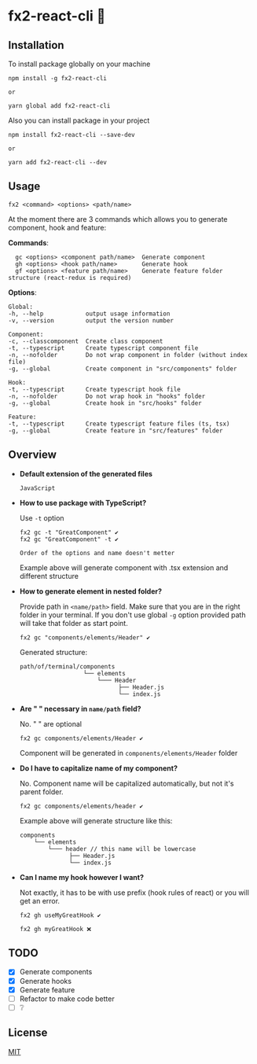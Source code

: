 # fx2-react-cli 🐙

## Installation

To install package globally on your machine

    npm install -g fx2-react-cli

    or

    yarn global add fx2-react-cli

Also you can install package in your project

    npm install fx2-react-cli --save-dev

    or

    yarn add fx2-react-cli --dev

## Usage

    fx2 <command> <options> <path/name>

At the moment there are 3 commands which allows you to generate component, hook and feature:

**Commands**:

      gc <options> <component path/name>  Generate component
      gh <options> <hook path/name>       Generate hook
      gf <options> <feature path/name>    Generate feature folder structure (react-redux is required)

**Options**:

    Global:
    -h, --help            output usage information
    -v, --version         output the version number

    Component:
    -c, --classcomponent  Create class component
    -t, --typescript      Create typescript component file
    -n, --nofolder        Do not wrap component in folder (without index file)
    -g, --global          Create component in "src/components" folder

    Hook:
    -t, --typescript      Create typescript hook file
    -n, --nofolder        Do not wrap hook in "hooks" folder
    -g, --global          Create hook in "src/hooks" folder

    Feature:
    -t, --typescript      Create typescript feature files (ts, tsx)
    -g, --global          Create feature in "src/features" folder

## Overview

- **Default extension of the generated files**

      JavaScript

- **How to use package with TypeScript?**

  Use `-t` option

      fx2 gc -t "GreatComponent" ✔️
      fx2 gc "GreatComponent" -t ✔️

      Order of the options and name doesn't metter

  Example above will generate component with .tsx extension and different structure

- **How to generate element in nested folder?**

  Provide path in `<name/path>` field. Make sure that you are in the right folder in your terminal. If you don't use global `-g` option provided path will take that folder as start point.

      fx2 gc "components/elements/Header" ✔️

  Generated structure:

      path/of/terminal/components
                        └── elements
                            └─── Header
                                  ├── Header.js
                                  └── index.js

- **Are " " necessary in `name/path` field?**

  No. " " are optional

      fx2 gc components/elements/Header ✔️

  Component will be generated in `components/elements/Header` folder

- **Do I have to capitalize name of my component?**

  No. Component name will be capitalized automatically, but not it's parent folder.

      fx2 gc components/elements/header ✔️

  Example above will generate structure like this:

      components
          └── elements
              └─── header // this name will be lowercase
                    ├── Header.js
                    └── index.js

- **Can I name my hook however I want?**

  Not exactly, it has to be with use prefix (hook rules of react) or you will get an error.

      fx2 gh useMyGreatHook ✔️

      fx2 gh myGreatHook ❌

## TODO

- [x] Generate components
- [x] Generate hooks
- [x] Generate feature
- [ ] Refactor to make code better
- [ ] ❔

## License

[MIT](https://github.com/forxtu/fx2-react-cli/blob/master/LICENSE)
